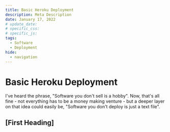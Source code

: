 ```yaml
---
title: Basic Heroku Deployment
description: Meta Description
date: January 17, 2022
# update_date:
# specific_css:
# specific_js:
tags:
  - Software
  - Deployment
hide:
  - navigation
---
```


# Basic Heroku Deployment

I've heard the phrase, "Software you don't sell is a hobby". Now, that's all fine - not everything has to be a money making venture - but a deeper layer on that idea could easily be, "Software you don't deploy is just a text file".

## [First Heading]

[^1]:
